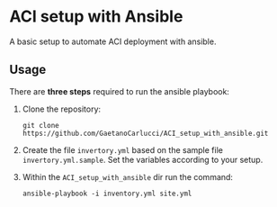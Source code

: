 # ACI setup with Ansible
A basic setup to automate ACI deployment with ansible.

## Usage

There are **three steps** required to run the ansible playbook:

 1. Clone the repository:
    
        git clone https://github.com/GaetanoCarlucci/ACI_setup_with_ansible.git

 2. Create the file `invertory.yml` based on the sample file `invertory.yml.sample`. Set the variables according to your setup.

 3. Within the `ACI_setup_with_ansible` dir run the command:
 
        ansible-playbook -i inventory.yml site.yml




